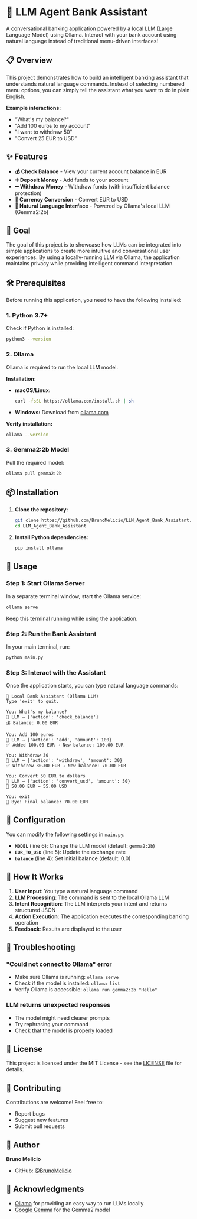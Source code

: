 # 🏦 LLM Agent Bank Assistant

A conversational banking application powered by a local LLM (Large Language Model) using Ollama. Interact with your bank account using natural language instead of traditional menu-driven interfaces!

## 📋 Overview

This project demonstrates how to build an intelligent banking assistant that understands natural language commands. Instead of selecting numbered menu options, you can simply tell the assistant what you want to do in plain English.

**Example interactions:**
- "What's my balance?"
- "Add 100 euros to my account"
- "I want to withdraw 50"
- "Convert 25 EUR to USD"

## ✨ Features

- **💰 Check Balance** - View your current account balance in EUR
- **➕ Deposit Money** - Add funds to your account
- **➖ Withdraw Money** - Withdraw funds (with insufficient balance protection)
- **💱 Currency Conversion** - Convert EUR to USD
- **🤖 Natural Language Interface** - Powered by Ollama's local LLM (Gemma2:2b)

## 🎯 Goal

The goal of this project is to showcase how LLMs can be integrated into simple applications to create more intuitive and conversational user experiences. By using a locally-running LLM via Ollama, the application maintains privacy while providing intelligent command interpretation.

## 🛠️ Prerequisites

Before running this application, you need to have the following installed:

### 1. Python 3.7+
Check if Python is installed:
```bash
python3 --version
```

### 2. Ollama
Ollama is required to run the local LLM model.

**Installation:**
- **macOS/Linux:**
  ```bash
  curl -fsSL https://ollama.com/install.sh | sh
  ```
- **Windows:** Download from [ollama.com](https://ollama.com)

**Verify installation:**
```bash
ollama --version
```

### 3. Gemma2:2b Model
Pull the required model:
```bash
ollama pull gemma2:2b
```

## 📦 Installation

1. **Clone the repository:**
   ```bash
   git clone https://github.com/BrunoMelicio/LLM_Agent_Bank_Assistant.git
   cd LLM_Agent_Bank_Assistant
   ```

2. **Install Python dependencies:**
   ```bash
   pip install ollama
   ```

## 🚀 Usage

### Step 1: Start Ollama Server
In a separate terminal window, start the Ollama service:
```bash
ollama serve
```

Keep this terminal running while using the application.

### Step 2: Run the Bank Assistant
In your main terminal, run:
```bash
python main.py
```

### Step 3: Interact with the Assistant
Once the application starts, you can type natural language commands:

```
🏦 Local Bank Assistant (Ollama LLM)
Type 'exit' to quit.

You: What's my balance?
🧩 LLM → {'action': 'check_balance'}
💰 Balance: 0.00 EUR

You: Add 100 euros
🧩 LLM → {'action': 'add', 'amount': 100}
✅ Added 100.00 EUR → New balance: 100.00 EUR

You: Withdraw 30
🧩 LLM → {'action': 'withdraw', 'amount': 30}
✅ Withdrew 30.00 EUR → New balance: 70.00 EUR

You: Convert 50 EUR to dollars
🧩 LLM → {'action': 'convert_usd', 'amount': 50}
💱 50.00 EUR = 55.00 USD

You: exit
👋 Bye! Final balance: 70.00 EUR
```

## 🔧 Configuration

You can modify the following settings in `main.py`:

- **`MODEL`** (line 6): Change the LLM model (default: `gemma2:2b`)
- **`EUR_TO_USD`** (line 5): Update the exchange rate
- **`balance`** (line 4): Set initial balance (default: 0.0)

## 🧠 How It Works

1. **User Input**: You type a natural language command
2. **LLM Processing**: The command is sent to the local Ollama LLM
3. **Intent Recognition**: The LLM interprets your intent and returns structured JSON
4. **Action Execution**: The application executes the corresponding banking operation
5. **Feedback**: Results are displayed to the user

## 🐛 Troubleshooting

### "Could not connect to Ollama" error
- Make sure Ollama is running: `ollama serve`
- Check if the model is installed: `ollama list`
- Verify Ollama is accessible: `ollama run gemma2:2b "Hello"`

### LLM returns unexpected responses
- The model might need clearer prompts
- Try rephrasing your command
- Check that the model is properly loaded

## 📝 License

This project is licensed under the MIT License - see the [LICENSE](LICENSE) file for details.

## 🤝 Contributing

Contributions are welcome! Feel free to:
- Report bugs
- Suggest new features
- Submit pull requests

## 👤 Author

**Bruno Melicio**
- GitHub: [@BrunoMelicio](https://github.com/BrunoMelicio)

## 🙏 Acknowledgments

- [Ollama](https://ollama.com) for providing an easy way to run LLMs locally
- [Google Gemma](https://ai.google.dev/gemma) for the Gemma2 model
